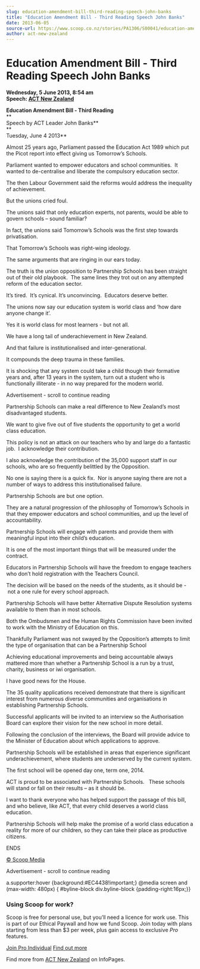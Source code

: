 ```yaml
---
slug: education-amendment-bill-third-reading-speech-john-banks
title: "Education Amendment Bill - Third Reading Speech John Banks"
date: 2013-06-05
source-url: https://www.scoop.co.nz/stories/PA1306/S00041/education-amendment-bill-third-reading-speech-john-banks.htm
author: act-new-zealand
---
```

Education Amendment Bill - Third Reading Speech John Banks
==========================================================

**Wednesday, 5 June 2013, 8:54 am**  
**Speech: [ACT New Zealand](https://info.scoop.co.nz/ACT_New_Zealand)**

**Education Amendment Bill - Third Reading**  
**  
Speech by ACT Leader John Banks**  
**  
Tuesday, June 4 2013**

Almost 25 years ago, Parliament passed the Education Act 1989 which put the Picot report into effect giving us Tomorrow’s Schools. 

Parliament wanted to empower educators and school communities.  It wanted to de-centralise and liberate the compulsory education sector. 

The then Labour Government said the reforms would address the inequality of achievement.

But the unions cried foul.

The unions said that only education experts, not parents, would be able to govern schools – sound familiar? 

In fact, the unions said Tomorrow’s Schools was the first step towards privatisation.

That Tomorrow’s Schools was right-wing ideology.

The same arguments that are ringing in our ears today.

The truth is the union opposition to Partnership Schools has been straight out of their old playbook.  The same lines they trot out on any attempted reform of the education sector.  

It’s tired.  It’s cynical. It’s unconvincing.  Educators deserve better. 

The unions now say our education system is world class and ‘how dare anyone change it’.

Yes it is world class for most learners - but not all.

We have a long tail of underachievement in New Zealand. 

And that failure is institutionalised and inter-generational.

It compounds the deep trauma in these families.

It is shocking that any system could take a child though their formative years and, after 13 years in the system, turn out a student who is functionally illiterate - in no way prepared for the modern world.

Advertisement - scroll to continue reading





Partnership Schools can make a real difference to New Zealand’s most disadvantaged students. 

We want to give five out of five students the opportunity to get a world class education.

This policy is not an attack on our teachers who by and large do a fantastic job.  I acknowledge their contribution.

I also acknowledge the contribution of the 35,000 support staff in our schools, who are so frequently belittled by the Opposition.

No one is saying there is a quick fix.  Nor is anyone saying there are not a number of ways to address this institutionalised failure.  

Partnership Schools are but one option.

They are a natural progression of the philosophy of Tomorrow’s Schools in that they empower educators and school communities, and up the level of accountability.

Partnership Schools will engage with parents and provide them with meaningful input into their child’s education.

It is one of the most important things that will be measured under the contract.

Educators in Partnership Schools will have the freedom to engage teachers who don’t hold registration with the Teachers Council. 

The decision will be based on the needs of the students, as it should be -  not a one rule for every school approach.

Partnership Schools will have better Alternative Dispute Resolution systems available to them than in most schools. 

Both the Ombudsmen and the Human Rights Commission have been invited to work with the Ministry of Education on this.

Thankfully Parliament was not swayed by the Opposition’s attempts to limit the type of organisation that can be a Partnership School

Achieving educational improvements and being accountable always mattered more than whether a Partnership School is a run by a trust, charity, business or iwi organisation.

I have good news for the House.

The 35 quality applications received demonstrate that there is significant interest from numerous diverse communities and organisations in establishing Partnership Schools.

Successful applicants will be invited to an interview so the Authorisation Board can explore their vision for the new school in more detail.

Following the conclusion of the interviews, the Board will provide advice to the Minister of Education about which applications to approve.

Partnership Schools will be established in areas that experience significant underachievement, where students are underserved by the current system. 

The first school will be opened day one, term one, 2014. 

ACT is proud to be associated with Partnership Schools.   These schools will stand or fall on their results – as it should be.

I want to thank everyone who has helped support the passage of this bill, and who believe, like ACT, that every child deserves a world class education.

Partnership Schools will help make the promise of a world class education a reality for more of our children, so they can take their place as productive citizens.

ENDS

[© Scoop Media](http://www.scoop.co.nz/about/terms.html)  

Advertisement - scroll to continue reading



a.supporter:hover {background:#EC4438!important;} @media screen and (max-width: 480px) { #byline-block div.byline-block {padding-right:16px;}}

### Using Scoop for work?

Scoop is free for personal use, but you’ll need a licence for work use. This is part of our Ethical Paywall and how we fund Scoop. Join today with plans starting from less than $3 per week, plus gain access to exclusive _Pro_ features.  
  
[Join Pro Individual](https://pro.scoop.co.nz/Individual/?from=ProIn24) [Find out more](https://pro.scoop.co.nz/using-scoop-for-work/?from=ProIn24)

Find more from [ACT New Zealand](https://info.scoop.co.nz/ACT_New_Zealand) on InfoPages.